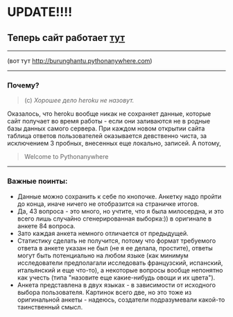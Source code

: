 # UPDATE!!!!
## Теперь сайт работает [тут](http://burunghantu.pythonanywhere.com)
****
(вот тут http://burunghantu.pythonanywhere.com)
***
### Почему?
> (с) *Хорошее дело heroku не назовут.*


Оказалось, что heroku вообще никак не сохраняет данные, которые сайт получает во время работы - если они заливаются не в родные базы данных самого сервера. При каждом новом открытии сайта таблица ответов пользователей оказывается девственно чиста, за исключением 3 пробных, внесенных еще локально, записей.
А потому, 


> Welcome to Pythonanywhere
****
### Важные поинты:
- Данные можно сохранить к себе по кнопочке. Анкетку надо пройти до конца, иначе ничего не отобразится на страничке итогов. 
- Да, 43 вопроса - это много, но учтите, что я была милосердна, и это всего лишь случайно сгенерированная выборка:)) в оригинале в анкете 84 вопроса. 
- Зато каждая анкета немного отличается от предыдущей. 
- Статистику сделать не получится, потому что формат требуемого ответа в анкете указан не был (не я ее делала, простите), ответы могут быть потенциально на любом языке (как минимум исследователи предполагали исследовать французский, испанский, итальянский и еще что-то), а некоторые вопросы вообще непонятно как учесть (типа "назовите еще какие-нибудь овощи и их цвета"). 
- Анкета представлена в двух языках - в зависимости от исходного выбора пользователя. Картинок всего две, но это тоже из оригинальной анкеты - надеюсь, создатели подразумевали какой-то таинственный смысл.
